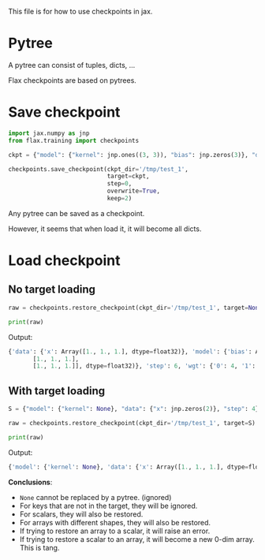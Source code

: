 This file is for how to use checkpoints in jax.

# Pytree

A pytree can consist of tuples, dicts, ...

Flax checkpoints are based on pytrees.

# Save checkpoint

```py
import jax.numpy as jnp
from flax.training import checkpoints

ckpt = {"model": {"kernel": jnp.ones((3, 3)), "bias": jnp.zeros(3)}, "data": {"x": jnp.ones(3)}, "step": 6, "wgt": (4, 6)}

checkpoints.save_checkpoint(ckpt_dir='/tmp/test_1',
                            target=ckpt,
                            step=0,
                            overwrite=True,
                            keep=2)
```

Any pytree can be saved as a checkpoint.

However, it seems that when load it, it will become all dicts.

# Load checkpoint

## No target loading

```py
raw = checkpoints.restore_checkpoint(ckpt_dir='/tmp/test_1', target=None)

print(raw)
```

Output:
```py
{'data': {'x': Array([1., 1., 1.], dtype=float32)}, 'model': {'bias': Array([0., 0., 0.], dtype=float32), 'kernel': Array([[1., 1., 1.],
       [1., 1., 1.],
       [1., 1., 1.]], dtype=float32)}, 'step': 6, 'wgt': {'0': 4, '1': 6}}
```

## With target loading

```py
S = {"model": {"kernel": None}, "data": {"x": jnp.zeros(2)}, "step": 4}

raw = checkpoints.restore_checkpoint(ckpt_dir='/tmp/test_1', target=S)

print(raw)
```

Output:
```py
{'model': {'kernel': None}, 'data': {'x': Array([1., 1., 1.], dtype=float32)}, 'step': 6}
```

**Conclusions**:
- `None` cannot be replaced by a pytree. (ignored)
- For keys that are not in the target, they will be ignored.
- For scalars, they will also be restored.
- For arrays with different shapes, they will also be restored.
- If trying to restore an array to a scalar, it will raise an error.
- If trying to restore a scalar to an array, it will become a new 0-dim array. This is tang.